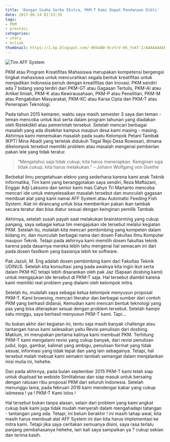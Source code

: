 ```yaml
---
title: 'Dengan Usaha Serba Ekstra, PKM-T Kami Dapat Pendanaan Dikti'
date: 2017-06-14 01:53:39
tags:
- PKM
- prestasi
categories:
- story
- kuliah
thumbnail: https://1.bp.blogspot.com/-WhUwBB-0cvY/V-W5_YvAT-I/AAAAAAAADII/6tLw96FQH40WQbnIV3WIyPxS8Ma1Ti2AgCLcB/s1600/2019%2B%25285%2529.png
---
```


![Tim AFF System](https://1.bp.blogspot.com/-WhUwBB-0cvY/V-W5_YvAT-I/AAAAAAAADII/6tLw96FQH40WQbnIV3WIyPxS8Ma1Ti2AgCLcB/s1600/2019%2B%25285%2529.png)

PKM atau Program Kreatifitas Mahasiswa merupakan kompetensi bergengsi tingkat mahasiswa untuk mencurahkan segala bentuk kreatifitas untuk menjadikan Indonesia penuh dengan kreatifitas dan Inovasi. PKM sendiri ada 7 bidang yang terdiri dari PKM-GT atau Gagasan Tertulis, PKM-AI atau Artikel Ilmiah, PKM-K atau Kewirausahaan, PKM-P atau Penelitian, PKM-M atau Pengabdian Masyarakat, PKM-KC atau Karsa Cipta dan PKM-T atau Penerapan Teknologi. <!--more-->

Pada tahun 2015 kemaren, waktu saya masih semester 3 saya dan teman - teman mencoba untuk ikut serta dalam program tahunan yang diadakan oleh Ristekdikti atau pemerintah tersebut. Setelah mencari berbagai masalah yang ada disekitar kampus maupun desa kami masing - masing. Akhirnya kami menemukan masalah pada suatu Kelompok Petani Tambak (KPT) Mina Abadi yang terletak didukuh Tegal Rejo Desa Rowosari, dimana dikelompok tersebut memiliki problem atau masalah mengenai pemberian pakan lele yang tidak teratur.

>“Mengetahui saja tidak cukup; kita harus menerapkan. Keinginan saja tidak cukup; kita harus melakukan.” – Johann Wolfgang von Goethe

Berbekal ilmu pengetahuan elekro yang sederhana karena kami anak Teknik Informatika, Tim kami yang beranggotakan saya sendiri, Reza Maftazani, Enggar Adji Laksono dan senior kami mas Cahyo Tri Martanto mencoba mencari ide untuk menyelesaikan masalah tersebut dan munculah gagasan membuat alat yang kami namai AFF System atau Automatic Feeding Fish System. Alat ini dirancang untuk bisa memberikan pakan ikan tambak secara teratur dan bisa diatur sesuai dengan keinginan pemilik Tambak.

Akhirnya, setelah susah payah saat melakukan brainstorming yang cukup panjang, saya sebagai ketua tim mengajukan ide tersebut melalui kegiatan PKM. Setelah itu, mulailah kita mencari pembimbing yang kompeten dalam bidang ini, dan munculah berbagai nama dari dosen Fakultas Ilmu Komputer maupun Teknik. Tetapi pada akhirnya kami memilih dosen fakultas teknik karena pada dasarnya mereka lebih tahu mengenai hal semacam ini dari pada dosen fasilkom yang basisnya lebih ke software.

Pak Jazuli, M. Eng adalah dosen pembimbing kami dari Fakultas Teknik UDINUS. Setelah kita konsultasi yang pada awalnya kita ingin ikut serta dalam PKM-KC tetapi lebih disarankan oleh pak Jaz (Sapaan dosbing kami) untuk mengajukan ide tersebut di PKM-T saja. Hal tersebut diambil karena kami memiliki real problem yang dialami oleh kelompok mitra.

Setelah itu, mulailah saya sebagai ketua kelompok menyusun proposal PKM-T. Kami browsing, mencari literatur dan berbagai sumber dari contoh PKM yang berhasil didanai, Kemudian kami mencari bentuk teknologi yang pas yang bisa diterapkan sesuai dengan problem tersebut. Setelah hampir satu minggu, saya berhasil menyusun PKM-T kami. Tapi...

Itu bukan akhir dari kegiatan ini, tentu saja masih banyak challenge atau tantangan harus kami selesaikan yaitu Revisi penulisan dari dosbing. Maklum, ini merupakan pertama kalinya kami membuat PKM. Terhitung PKM-T kami mengalami revisi yang cukup banyak, dari revisi penulisan judul, logo, gambar, kalimat yang ambigu, penulisan format yang tidak sesuai, informasi yang tidak tepat dan yang lain sebagainya. Tetapi, hal tersebut malah mebuat kami semakin tambah semangat dalam menjalankan misi mulia ini, hehehe.

Dan pada akhirnya, pada bulan september 2015 PKM-T kami telah siap untuk diupload ke webiste Simlitabnas dan siap masuk untuk bersaing dengan ratusan ribu proposal PKM dari seluruh Indonesia. Setelah menunggu lama, pada februari 2016 kami mendengar kabar yang cukup istimewa ! ya ! PKM-T Kami lolos !


Hal tersebut bukan tanpa alasan, selain dari problem yang kami angkat cukup baik kami juga tidak mudah menyerah dalam mengahadapi tatangan - tantangan yang ada. Tetapi, ini belum berakhir ! ini masih tahap awal, kita masih harus membuat alat AFF System ini dan kita harus implementasi ke mitra kami. Tetapi jika saya ceritakan semuanya disini, saya rasa terlalu panjang pembahasanya hehehe, lain kali saya sampaikan ya ? cukup sekian dan terima kasih.
